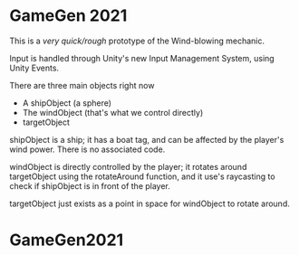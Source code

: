 # GameGen 2021
This is a *very quick/rough* prototype of the Wind-blowing mechanic.

Input is handled through Unity's new Input Management System, using Unity Events.

There are three main objects right now

 - A shipObject (a sphere)
 - The windObject (that's what we control directly)
 - targetObject

shipObject is a ship; it has a boat tag, and can be affected by the player's wind power. 
There is no associated code.

windObject is directly controlled by the player; it rotates around targetObject using the rotateAround function, and it use's raycasting to check if shipObject is in front of the player.

targetObject just exists as a point in space for windObject to rotate around.
# GameGen2021